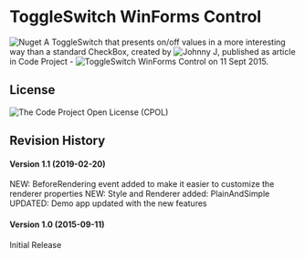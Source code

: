 # ToggleSwitch WinForms Control
![Nuget](https://img.shields.io/nuget/v/WinFormsToggleSwitch)
A ToggleSwitch that presents on/off values in a more interesting way than a standard CheckBox, created by ![Johnny J](https://www.codeproject.com/script/Membership/View.aspx?mid=926948), published as article in Code Project - ![ToggleSwitch WinForms Control](https://www.codeproject.com/Articles/1029499/ToggleSwitch-Winforms-Control) on 11 Sept 2015.

## License

![The Code Project Open License (CPOL)](LICENSE)


## Revision History

#### Version 1.1 (2019-02-20)
NEW: BeforeRendering event added to make it easier to customize the renderer properties
NEW: Style and Renderer added: PlainAndSimple
UPDATED: Demo app updated with the new features


#### Version 1.0 (2015-09-11)
Initial Release
